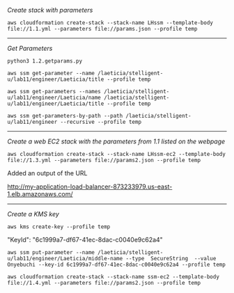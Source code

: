 *Create stack with parameters*
```
aws cloudformation create-stack --stack-name LHssm --template-body file://1.1.yml --parameters file://params.json --profile temp
```

*********************************************************************************************************
*Get Parameters*

```
python3 1.2.getparams.py
```

```
aws ssm get-parameter --name /laeticia/stelligent-u/lab11/engineer/Laeticia/title --profile temp
```

```
aws ssm get-parameters --names /laeticia/stelligent-u/lab11/engineer/Laeticia/name /laeticia/stelligent-u/lab11/engineer/Laeticia/title --profile temp
```

 ```   
aws ssm get-parameters-by-path --path /laeticia/stelligent-u/lab11/engineer --recursive --profile temp
```
*********************************************************************************************************
*Create a web EC2 stack with the parameters from 1.1 listed on the webpage*

```
aws cloudformation create-stack --stack-name LHssm-ec2 --template-body file://1.3.yml --parameters file://params2.json --profile temp
```
Added an output of the URL

http://my-application-load-balancer-873233979.us-east-1.elb.amazonaws.com/

*********************************************************************************************************
*Create a KMS key*
```
aws kms create-key --profile temp
```

"KeyId": "6c1999a7-df67-41ec-8dac-c0040e9c62a4"

```
aws ssm put-parameter --name /laeticia/stelligent-u/lab11/engineer/Laeticia/middle-name --type  SecureString  --value Onyebuchi --key-id 6c1999a7-df67-41ec-8dac-c0040e9c62a4 --profile temp
```

```
aws cloudformation create-stack --stack-name ssm-ec2 --template-body file://1.4.yml --parameters file://params2.json --profile temp
```